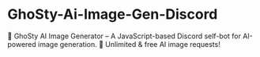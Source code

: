 # GhoSty-Ai-Image-Gen-Discord
🚀 GhoSty AI Image Generator – A JavaScript-based Discord self-bot for AI-powered image generation. 🎨 Unlimited &amp; free AI image requests!
